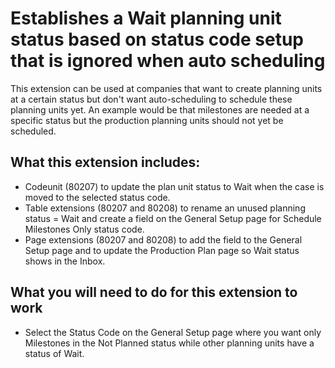 # Establishes a Wait planning unit status based on status code setup that is ignored when auto scheduling

This extension can be used at companies that want to create planning units at a certain status but don't want auto-scheduling to schedule these planning units yet. An example would be that milestones are needed at a specific status but the production planning units should not yet be scheduled.

## What this extension includes:

- Codeunit (80207) to update the plan unit status to Wait when the case is moved to the selected status code.
- Table extensions (80207 and 80208) to rename an unused planning status = Wait and create a field on the General Setup page for Schedule Milestones Only status code.
- Page extensions (80207 and 80208) to add the field to the General Setup page and to update the Production Plan page so Wait status shows in the Inbox.

## What you will need to do for this extension to work

- Select the Status Code on the General Setup page where you want only Milestones in the Not Planned status while other planning units have a status of Wait.
